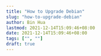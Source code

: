 ```yaml
---
title: "How to Upgrade Debian"
slug: "how-to-upgrade-debian"
author: Bin Hua
lastmod: 2021-12-14T15:09:46+08:00
date: 2021-12-14T15:09:46+08:00
tags: ["", ""]
draft: true
---
```



